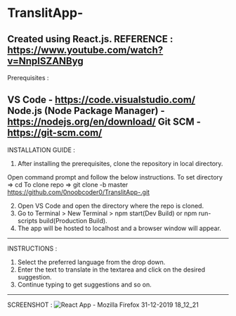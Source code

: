 # TranslitApp-
Created using React.js.
REFERENCE : https://www.youtube.com/watch?v=NnpISZANByg
---------------------------------------------------------------------------------------------------------------------------------------------
Prerequisites : 

VS Code - https://code.visualstudio.com/
Node.js (Node Package Manager) - https://nodejs.org/en/download/
Git SCM - https://git-scm.com/ 
---------------------------------------------------------------------------------------------------------------------------------------------
INSTALLATION GUIDE :

1. After installing the prerequisites, clone the repository in local directory.
  
  Open command prompt and follow the below instructions.
  To set directory => cd <directory>
  To clone repo => git clone -b master https://github.com/0noobcoder0/TranslitApp-.git
  
2. Open VS Code and open the directory where the repo is cloned.
3. Go to Terminal > New Terminal > npm start(Dev Build) or npm run-scripts build(Production Build).
4. The app will be hosted to localhost and a browser window will appear.
---------------------------------------------------------------------------------------------------------------------------------------------
INSTRUCTIONS : 

1. Select the preferred language from the drop down.
2. Enter the text to translate in the textarea and click on the desired suggestion.
3. Continue typing to get suggestions and so on.
---------------------------------------------------------------------------------------------------------------------------------------------
SCREENSHOT :
![React App - Mozilla Firefox 31-12-2019 18_12_21](https://user-images.githubusercontent.com/46084667/71622117-a6973580-2bf9-11ea-9abf-38be8458bae3.png)
